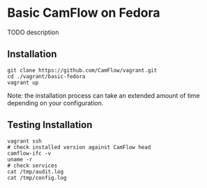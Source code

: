 # Basic CamFlow on Fedora

TODO description

## Installation

```
git clone https://github.com/CamFlow/vagrant.git
cd ./vagrant/basic-fedora
vagrant up
```

Note: the installation process can take an extended amount of time depending on your configuration.

## Testing Installation

``` shell
vagrant ssh
# check installed version against CamFlow head
camflow-ifc -v
uname -r
# check services
cat /tmp/audit.log
cat /tmp/config.log
```


